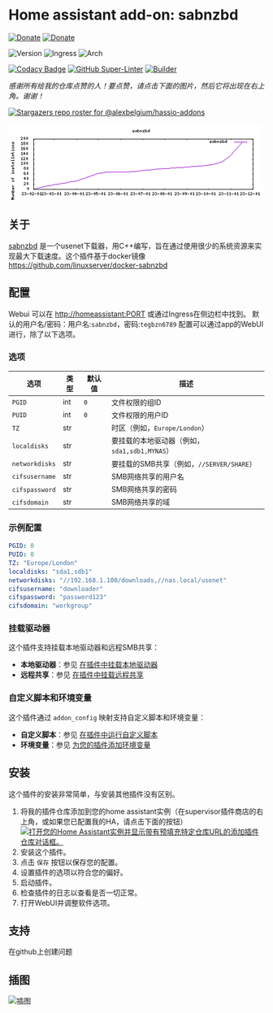 # Home assistant add-on: sabnzbd

[![Donate][donation-badge]](https://www.buymeacoffee.com/alexbelgium)
[![Donate][paypal-badge]](https://www.paypal.com/donate/?hosted_button_id=DZFULJZTP3UQA)

![Version](https://img.shields.io/badge/dynamic/yaml?label=版本&query=%24.version&url=https%3A%2F%2Fraw.githubusercontent.com%2Falexbelgium%2Fhassio-addons%2Fmaster%2Fsabnzbd%2Fconfig.yaml)
![Ingress](https://img.shields.io/badge/dynamic/yaml?label=Ingress&query=%24.ingress&url=https%3A%2F%2Fraw.githubusercontent.com%2Falexbelgium%2Fhassio-addons%2Fmaster%2Fsabnzbd%2Fconfig.yaml)
![Arch](https://img.shields.io/badge/dynamic/yaml?color=success&label=Arch&query=%24.arch&url=https%3A%2F%2Fraw.githubusercontent.com%2Falexbelgium%2Fhassio-addons%2Fmaster%2Fsabnzbd%2Fconfig.yaml)

[![Codacy Badge](https://app.codacy.com/project/badge/Grade/9c6cf10bdbba45ecb202d7f579b5be0e)](https://www.codacy.com/gh/alexbelgium/hassio-addons/dashboard?utm_source=github.com&utm_medium=referral&utm_content=alexbelgium/hassio-addons&utm_campaign=Badge_Grade)
[![GitHub Super-Linter](https://img.shields.io/github/actions/workflow/status/alexbelgium/hassio-addons/weekly-supelinter.yaml?label=Lint%20code%20base)](https://github.com/alexbelgium/hassio-addons/actions/workflows/weekly-supelinter.yaml)
[![Builder](https://img.shields.io/github/actions/workflow/status/alexbelgium/hassio-addons/onpush_builder.yaml?label=Builder)](https://github.com/alexbelgium/hassio-addons/actions/workflows/onpush_builder.yaml)

[donation-badge]: https://img.shields.io/badge/Buy%20me%20a%20coffee%20(no%20paypal)-%23d32f2f?logo=buy-me-a-coffee&style=flat&logoColor=white
[paypal-badge]: https://img.shields.io/badge/Buy%20me%20a%20coffee%20with%20Paypal-0070BA?logo=paypal&style=flat&logoColor=white

_感谢所有给我的仓库点赞的人！要点赞，请点击下面的图片，然后它将出现在右上角。谢谢！_

[![Stargazers repo roster for @alexbelgium/hassio-addons](https://raw.githubusercontent.com/alexbelgium/hassio-addons/master/.github/stars2.svg)](https://github.com/alexbelgium/hassio-addons/stargazers)

![下载量趋势](https://raw.githubusercontent.com/alexbelgium/hassio-addons/master/sabnzbd/stats.png)

## 关于

[sabnzbd](http://sabnzbd.net/) 是一个usenet下载器，用C++编写，旨在通过使用很少的系统资源来实现最大下载速度。这个插件基于docker镜像 https://github.com/linuxserver/docker-sabnzbd

## 配置

Webui 可以在 <http://homeassistant:PORT> 或通过Ingress在侧边栏中找到。
默认的用户名/密码：用户名:`sabnzbd`，密码:`tegbzn6789`
配置可以通过app的WebUI进行，除了以下选项。

### 选项

| 选项 | 类型 | 默认值 | 描述 |
|------|------|--------|------|
| `PGID` | int | `0` | 文件权限的组ID |
| `PUID` | int | `0` | 文件权限的用户ID |
| `TZ` | str | | 时区（例如，`Europe/London`） |
| `localdisks` | str | | 要挂载的本地驱动器（例如，`sda1,sdb1,MYNAS`） |
| `networkdisks` | str | | 要挂载的SMB共享（例如，`//SERVER/SHARE`） |
| `cifsusername` | str | | SMB网络共享的用户名 |
| `cifspassword` | str | | SMB网络共享的密码 |
| `cifsdomain` | str | | SMB网络共享的域 |

### 示例配置

```yaml
PGID: 0
PUID: 0
TZ: "Europe/London"
localdisks: "sda1,sdb1"
networkdisks: "//192.168.1.100/downloads,//nas.local/usenet"
cifsusername: "downloader"
cifspassword: "password123"
cifsdomain: "workgroup"
```

### 挂载驱动器

这个插件支持挂载本地驱动器和远程SMB共享：

- **本地驱动器**：参见 [在插件中挂载本地驱动器](https://github.com/alexbelgium/hassio-addons/wiki/Mounting-Local-Drives-in-Addons)
- **远程共享**：参见 [在插件中挂载远程共享](https://github.com/alexbelgium/hassio-addons/wiki/Mounting-remote-shares-in-Addons)

### 自定义脚本和环境变量

这个插件通过 `addon_config` 映射支持自定义脚本和环境变量：

- **自定义脚本**：参见 [在插件中运行自定义脚本](https://github.com/alexbelgium/hassio-addons/wiki/Running-custom-scripts-in-Addons)
- **环境变量**：参见 [为您的插件添加环境变量](https://github.com/alexbelgium/hassio-addons/wiki/Add-Environment-variables-to-your-Addon)

## 安装

这个插件的安装非常简单，与安装其他插件没有区别。

1. 将我的插件仓库添加到您的home assistant实例（在supervisor插件商店的右上角，或如果您已配置我的HA，请点击下面的按钮）
   [![打开您的Home Assistant实例并显示带有预填充特定仓库URL的添加插件仓库对话框。](https://my.home-assistant.io/badges/supervisor_add_addon_repository.svg)](https://my.home-assistant.io/redirect/supervisor_add_addon_repository/?repository_url=https%3A%2F%2Fgithub.com%2Falexbelgium%2Fhassio-addons)
1. 安装这个插件。
1. 点击 `保存` 按钮以保存您的配置。
1. 设置插件的选项以符合您的偏好。
1. 启动插件。
1. 检查插件的日志以查看是否一切正常。
1. 打开WebUI并调整软件选项。

## 支持

在github上创建问题

## 插图

![插图](https://sabnzbd.com/img/slider/artistdetails.png)

[repository]: https://github.com/alexbelgium/hassio-addons